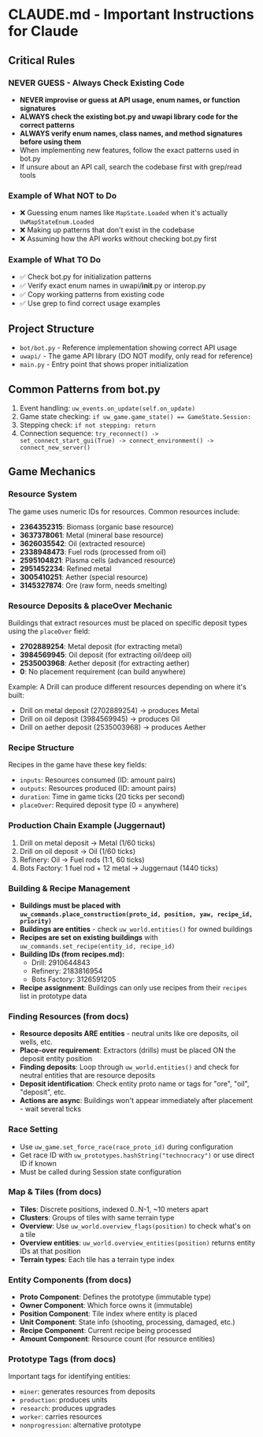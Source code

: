 # CLAUDE.md - Important Instructions for Claude

## Critical Rules

### NEVER GUESS - Always Check Existing Code
- **NEVER improvise or guess at API usage, enum names, or function signatures**
- **ALWAYS check the existing bot.py and uwapi library code for the correct patterns**
- **ALWAYS verify enum names, class names, and method signatures before using them**
- When implementing new features, follow the exact patterns used in bot.py
- If unsure about an API call, search the codebase first with grep/read tools

### Example of What NOT to Do
- ❌ Guessing enum names like `MapState.Loaded` when it's actually `UwMapStateEnum.Loaded`
- ❌ Making up patterns that don't exist in the codebase
- ❌ Assuming how the API works without checking bot.py first

### Example of What TO Do
- ✅ Check bot.py for initialization patterns
- ✅ Verify exact enum names in uwapi/__init__.py or interop.py
- ✅ Copy working patterns from existing code
- ✅ Use grep to find correct usage examples

## Project Structure
- `bot/bot.py` - Reference implementation showing correct API usage
- `uwapi/` - The game API library (DO NOT modify, only read for reference)
- `main.py` - Entry point that shows proper initialization

## Common Patterns from bot.py
1. Event handling: `uw_events.on_update(self.on_update)`
2. Game state checking: `if uw_game.game_state() == GameState.Session:`
3. Stepping check: `if not stepping: return`
4. Connection sequence: `try_reconnect() -> set_connect_start_gui(True) -> connect_environment() -> connect_new_server()`

## Game Mechanics

### Resource System
The game uses numeric IDs for resources. Common resources include:
- **2364352315**: Biomass (organic base resource)
- **3637378061**: Metal (mineral base resource)  
- **3626035542**: Oil (extracted resource)
- **2338948473**: Fuel rods (processed from oil)
- **2595104821**: Plasma cells (advanced resource)
- **2951452234**: Refined metal
- **3005410251**: Aether (special resource)
- **3145327874**: Ore (raw form, needs smelting)

### Resource Deposits & placeOver Mechanic
Buildings that extract resources must be placed on specific deposit types using the `placeOver` field:
- **2702889254**: Metal deposit (for extracting metal)
- **3984569945**: Oil deposit (for extracting oil/deep oil)
- **2535003968**: Aether deposit (for extracting aether)
- **0**: No placement requirement (can build anywhere)

Example: A Drill can produce different resources depending on where it's built:
- Drill on metal deposit (2702889254) → produces Metal
- Drill on oil deposit (3984569945) → produces Oil
- Drill on aether deposit (2535003968) → produces Aether

### Recipe Structure
Recipes in the game have these key fields:
- `inputs`: Resources consumed (ID: amount pairs)
- `outputs`: Resources produced (ID: amount pairs)
- `duration`: Time in game ticks (20 ticks per second)
- `placeOver`: Required deposit type (0 = anywhere)

### Production Chain Example (Juggernaut)
1. Drill on metal deposit → Metal (1/60 ticks)
2. Drill on oil deposit → Oil (1/60 ticks)
3. Refinery: Oil → Fuel rods (1:1, 60 ticks)
4. Bots Factory: 1 fuel rod + 12 metal → Juggernaut (1440 ticks)

### Building & Recipe Management
- **Buildings must be placed with `uw_commands.place_construction(proto_id, position, yaw, recipe_id, priority)`**
- **Buildings are entities** - check `uw_world.entities()` for owned buildings
- **Recipes are set on existing buildings** with `uw_commands.set_recipe(entity_id, recipe_id)`
- **Building IDs (from recipes.md):**
  - Drill: 2910644843
  - Refinery: 2183816954
  - Bots Factory: 3126591205
- **Recipe assignment**: Buildings can only use recipes from their `recipes` list in prototype data

### Finding Resources (from docs)
- **Resource deposits ARE entities** - neutral units like ore deposits, oil wells, etc.
- **Place-over requirement**: Extractors (drills) must be placed ON the deposit entity position
- **Finding deposits**: Loop through `uw_world.entities()` and check for neutral entities that are resource deposits
- **Deposit identification**: Check entity proto name or tags for "ore", "oil", "deposit", etc.
- **Actions are async**: Buildings won't appear immediately after placement - wait several ticks

### Race Setting
- Use `uw_game.set_force_race(race_proto_id)` during configuration
- Get race ID with `uw_prototypes.hashString("technocracy")` or use direct ID if known
- Must be called during Session state configuration

### Map & Tiles (from docs)
- **Tiles**: Discrete positions, indexed 0..N-1, ~10 meters apart
- **Clusters**: Groups of tiles with same terrain type
- **Overview**: Use `uw_world.overview_flags(position)` to check what's on a tile
- **Overview entities**: `uw_world.overview_entities(position)` returns entity IDs at that position
- **Terrain types**: Each tile has a terrain type index

### Entity Components (from docs)
- **Proto Component**: Defines the prototype (immutable type)
- **Owner Component**: Which force owns it (immutable)
- **Position Component**: Tile index where entity is placed
- **Unit Component**: State info (shooting, processing, damaged, etc.)
- **Recipe Component**: Current recipe being processed
- **Amount Component**: Resource count (for resource entities)

### Prototype Tags (from docs)
Important tags for identifying entities:
- `miner`: generates resources from deposits
- `production`: produces units
- `research`: produces upgrades
- `worker`: carries resources
- `nonprogression`: alternative prototype